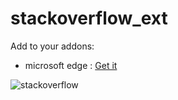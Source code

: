 # stackoverflow_ext


Add to your addons:
- microsoft edge : [Get it](https://microsoftedge.microsoft.com/addons/detail/stackoverflow-search/npamfjgnpombpegoeomfegljikhmjnoj)

![stackoverflow](https://user-images.githubusercontent.com/85620139/150010830-2b040887-dbbe-4e70-8722-4cbcc551f616.png)
